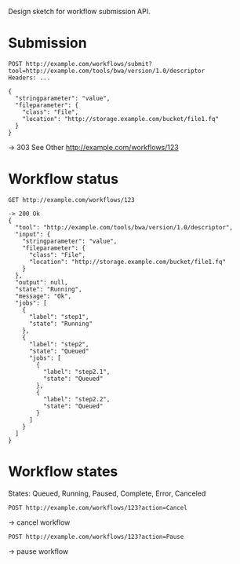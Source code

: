 Design sketch for workflow submission API.

# Submission
```
POST http://example.com/workflows/submit?tool=http://example.com/tools/bwa/version/1.0/descriptor
Headers: ...

{
  "stringparameter": "value",
  "fileparameter": {
    "class": "File",
    "location": "http://storage.example.com/bucket/file1.fq"
  }
}
```

-> 303 See Other http://example.com/workflows/123

# Workflow status
```
GET http://example.com/workflows/123

-> 200 Ok
{
  "tool": "http://example.com/tools/bwa/version/1.0/descriptor",
  "input": {
    "stringparameter": "value",
    "fileparameter": {
      "class": "File",
      "location": "http://storage.example.com/bucket/file1.fq"
    }
  },
  "output": null,
  "state": "Running",
  "message": "Ok",
  "jobs": [
    {
      "label": "step1",
      "state": "Running"
    },
    {
      "label": "step2",
      "state": "Queued"
      "jobs": [
        {
          "label": "step2.1",
          "state": "Queued"
        },
        {
          "label": "step2.2",
          "state": "Queued"
        }
      ]
    }
  ]
}
```

# Workflow states
States: Queued, Running, Paused, Complete, Error, Canceled

```
POST http://example.com/workflows/123?action=Cancel
```

-> cancel workflow

```
POST http://example.com/workflows/123?action=Pause
```

-> pause workflow
